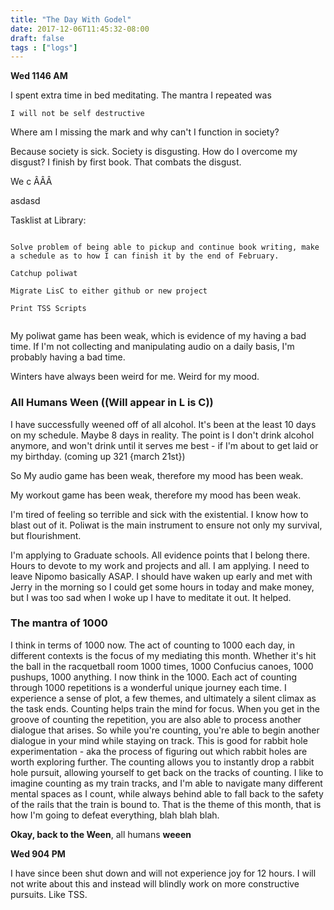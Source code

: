 ```yaml
---
title: "The Day With Godel"
date: 2017-12-06T11:45:32-08:00
draft: false
tags : ["logs"]
---
```


**Wed 1146 AM**

I spent extra time in bed meditating. The mantra I repeated was

```
I will not be self destructive
```



Where am I missing the mark and why can't I function in society?

Because society is sick. Society is disgusting. How do I overcome my disgust? I finish by first book. That combats the disgust.


We c ÂÂÂ

asdasd


Tasklist at Library:

```

Solve problem of being able to pickup and continue book writing, make a schedule as to how I can finish it by the end of February.

Catchup poliwat

Migrate LisC to either github or new project

Print TSS Scripts


```


My poliwat game has been weak, which is evidence of my having a bad time. If I'm not collecting and manipulating audio on a daily basis, I'm probably having a bad time.

Winters have always been weird for me. Weird for my mood.

### All Humans Ween ((Will appear in L is C))

I have successfully weened off of all alcohol. It's been at the least 10 days on my schedule. Maybe 8 days in reality. The point is I don't drink alcohol anymore, and won't drink until it serves me best - if I'm about to get laid or my birthday. (coming up 321 {march 21st})


So My audio game has been weak, therefore my mood has been weak.

My workout game has been weak, therefore my mood has been weak.

I'm tired of feeling so terrible and sick with the existential. I know how to blast out of it.
Poliwat is the main instrument to ensure not only my survival, but flourishment.

I'm applying to Graduate schools. All evidence points that I belong there. Hours to devote to my work and projects and all. I am applying. I need to leave Nipomo basically ASAP.
I should have waken up early and met with Jerry in the morning so I could get some hours in today and make money, but I was too sad when I woke up I have to meditate it out.
It helped.

### The mantra of 1000
I think in terms of 1000 now. The act of counting to 1000 each day, in different contexts is the focus of my mediating this month. Whether it's hit the ball in the racquetball room 1000 times, 1000 Confucius canoes, 1000 pushups, 1000 anything. I now think in the 1000. Each act of counting through 1000 repetitions is a wonderful unique journey each time. I experience a sense of plot, a few themes, and ultimately a silent climax as the task ends. Counting helps train the mind for focus. When you get in the groove of counting the repetition, you are also able to process another dialogue that arises. So while you're counting, you're able to begin another dialogue in your mind while staying on track. This is good for rabbit hole experimentation - aka the process of figuring out which rabbit holes are worth exploring further. The counting allows you to instantly drop a rabbit hole pursuit, allowing yourself to get back on the tracks of counting. I like to imagine counting as my train tracks, and I'm able to navigate many different mental spaces as I count, while always behind able to fall back to the safety of the rails that the train is bound to. That is the theme of this month, that is how I'm going to defeat everything, blah blah blah.

**Okay, back to the Ween**, all humans **weeen**


**Wed 904 PM**

I have since been shut down and will not experience joy for 12 hours. I will not write about this and instead will blindly work on more constructive pursuits. Like TSS.  
